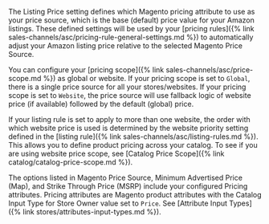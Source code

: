 
The Listing Price setting defines which Magento pricing attribute to use as your price source, which is the base (default) price value for your Amazon listings. These defined settings will be used by your [pricing rules]({% link sales-channels/asc/pricing-rule-general-settings.md %}) to automatically adjust your Amazon listing price relative to the selected Magento Price Source.

You can configure your [pricing scope]({% link sales-channels/asc/price-scope.md %}) as global or website. If your pricing scope is set to `Global`, there is a single price source for all your stores/websites. If your pricing scope is set to `Website`, the price source will use fallback logic of website price (if available) followed by the default (global) price.

If your listing rule is set to apply to more than one website, the order with which website price is used is determined by the website priority setting defined in the [listing rule]({% link sales-channels/asc/listing-rules.md %}). This allows you to define product pricing across your catalog. To see if you are using website price scope, see [Catalog Price Scope]({% link catalog/catalog-price-scope.md %}).

The options listed in Magento Price Source, Minimum Advertised Price (Map), and Strike Through Price (MSRP) include your configured Pricing attributes. Pricing attributes are Magento product attributes with the Catalog Input Type for Store Owner value set to `Price`. See [Attribute Input Types]({% link stores/attributes-input-types.md %}).
